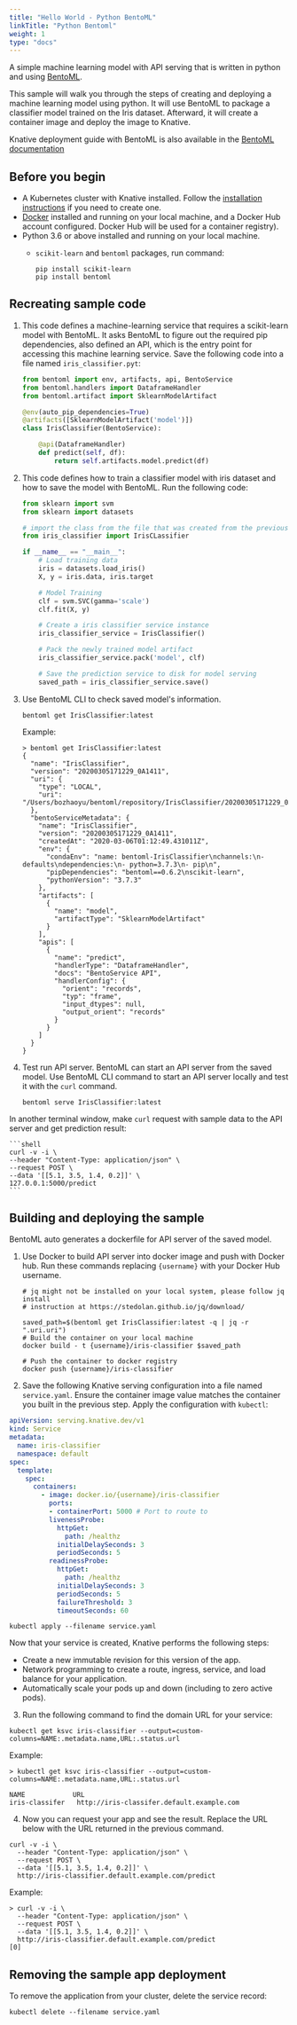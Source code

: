 ```yaml
---
title: "Hello World - Python BentoML"
linkTitle: "Python Bentoml"
weight: 1
type: "docs"
---
```


A simple machine learning model with API serving that is written in python and
using [BentoML](https://github.com/bentoml/BentoML).

This sample will walk you through the steps of creating and deploying a machine learning
model using python. It will use BentoML to package a classifier model trained
on the Iris dataset. Afterward, it will create a container image and
deploy the image to Knative.

Knative deployment guide with BentoML is also available in the
[BentoML documentation](https://docs.bentoml.org/en/latest/deployment/knative.html)

## Before you begin

- A Kubernetes cluster with Knative installed. Follow the
  [installation instructions](../../../../docs/install/README.md) if you need to
  create one.
- [Docker](https://www.docker.com) installed and running on your local machine,
  and a Docker Hub account configured. Docker Hub will be used for a container registry).
- Python 3.6 or above installed and running on your local machine.
  - `scikit-learn` and `bentoml` packages, run command:

    ```shell
    pip install scikit-learn
    pip install bentoml
    ```

## Recreating sample code

1. This code defines a machine-learning service that requires a scikit-learn model with
  BentoML. It asks BentoML to figure out the required pip dependencies, also defined an
  API, which is the entry point for accessing this machine learning service. Save the
  following code into a file named `iris_classifier.pyt`:

    ```python
    from bentoml import env, artifacts, api, BentoService
    from bentoml.handlers import DataframeHandler
    from bentoml.artifact import SklearnModelArtifact

    @env(auto_pip_dependencies=True)
    @artifacts([SklearnModelArtifact('model')])
    class IrisClassifier(BentoService):

        @api(DataframeHandler)
        def predict(self, df):
            return self.artifacts.model.predict(df)
    ```

2. This code defines how to train a classifier model with iris dataset and how to save
  the model with BentoML. Run the following code:

    ```python
    from sklearn import svm
    from sklearn import datasets

    # import the class from the file that was created from the previous step
    from iris_classifier import IrisCLassifier

    if __name__ == "__main__":
        # Load training data
        iris = datasets.load_iris()
        X, y = iris.data, iris.target

        # Model Training
        clf = svm.SVC(gamma='scale')
        clf.fit(X, y)

        # Create a iris classifier service instance
        iris_classifier_service = IrisClassifier()

        # Pack the newly trained model artifact
        iris_classifier_service.pack('model', clf)

        # Save the prediction service to disk for model serving
        saved_path = iris_classifier_service.save()
    ```

3. Use BentoML CLI to check saved model's information.

    ```shell
    bentoml get IrisClassifier:latest
    ```

    Example:

    ```shell
    > bentoml get IrisClassifier:latest
    {
      "name": "IrisClassifier",
      "version": "20200305171229_0A1411",
      "uri": {
        "type": "LOCAL",
        "uri": "/Users/bozhaoyu/bentoml/repository/IrisClassifier/20200305171229_0A1411"
      },
      "bentoServiceMetadata": {
        "name": "IrisClassifier",
        "version": "20200305171229_0A1411",
        "createdAt": "2020-03-06T01:12:49.431011Z",
        "env": {
          "condaEnv": "name: bentoml-IrisClassifier\nchannels:\n- defaults\ndependencies:\n- python=3.7.3\n- pip\n",
          "pipDependencies": "bentoml==0.6.2\nscikit-learn",
          "pythonVersion": "3.7.3"
        },
        "artifacts": [
          {
            "name": "model",
            "artifactType": "SklearnModelArtifact"
          }
        ],
        "apis": [
          {
            "name": "predict",
            "handlerType": "DataframeHandler",
            "docs": "BentoService API",
            "handlerConfig": {
              "orient": "records",
              "typ": "frame",
              "input_dtypes": null,
              "output_orient": "records"
            }
          }
        ]
      }
    }
    ```

4. Test run API server. BentoML can start an API server from the saved model. Use
  BentoML CLI command to start an API server locally and test it with the `curl` command.

    ```shell
    bentoml serve IrisClassifier:latest
    ```

  In another terminal window, make `curl` request with sample data to the API server
  and get prediction result:

    ```shell
    curl -v -i \
    --header "Content-Type: application/json" \
    --request POST \
    --data '[[5.1, 3.5, 1.4, 0.2]]' \
    127.0.0.1:5000/predict
    ```

## Building and deploying the sample

BentoML auto generates a dockerfile for API server of the saved model.

1. Use Docker to build API server into docker image and push with Docker hub. Run these
  commands replacing `{username}` with your Docker Hub username.

    ```shell
    # jq might not be installed on your local system, please follow jq install
    # instruction at https://stedolan.github.io/jq/download/

    saved_path=$(bentoml get IrisClassifier:latest -q | jq -r ".uri.uri")
    # Build the container on your local machine
    docker build - t {username}/iris-classifier $saved_path

    # Push the container to docker registry
    docker push {username}/iris-classifier
    ```

2. Save the following Knative serving configuration into a file named `service.yaml`.
  Ensure the container image value matches the container you built in the previous step.
  Apply the configuration with `kubectl`:

  ```yaml
  apiVersion: serving.knative.dev/v1
  kind: Service
  metadata:
    name: iris-classifier
    namespace: default
  spec:
    template:
      spec:
        containers:
          - image: docker.io/{username}/iris-classifier
            ports:
            - containerPort: 5000 # Port to route to
            livenessProbe:
              httpGet:
                path: /healthz
              initialDelaySeconds: 3
              periodSeconds: 5
            readinessProbe:
              httpGet:
                path: /healthz
              initialDelaySeconds: 3
              periodSeconds: 5
              failureThreshold: 3
              timeoutSeconds: 60
  ```

  ```shell
  kubectl apply --filename service.yaml
  ```

Now that your service is created, Knative performs the following steps:

  - Create a new immutable revision for this version of the app.
  - Network programming to create a route, ingress, service, and load
    balance for your application.
  - Automatically scale your pods up and down (including to zero active
    pods).

3. Run the following command to find the domain URL for your service:

  ```shell
  kubectl get ksvc iris-classifier --output=custom-columns=NAME:.metadata.name,URL:.status.url
  ```

  Example:

  ```shell
  > kubectl get ksvc iris-classifier --output=custom-columns=NAME:.metadata.name,URL:.status.url

  NAME            URL
  iris-classifer   http://iris-classifer.default.example.com
  ```

4. Now you can request your app and see the result. Replace
  the URL below with the URL returned in the previous command.

  ```shell
  curl -v -i \
    --header "Content-Type: application/json" \
    --request POST \
    --data '[[5.1, 3.5, 1.4, 0.2]]' \
    http://iris-classifier.default.example.com/predict
  ```

  Example:

  ```shell
  > curl -v -i \
    --header "Content-Type: application/json" \
    --request POST \
    --data '[[5.1, 3.5, 1.4, 0.2]]' \
    http://iris-classifier.default.example.com/predict
  [0]
  ```

## Removing the sample app deployment

To remove the application from your cluster, delete the service record:

  ```shell
  kubectl delete --filename service.yaml
  ```
